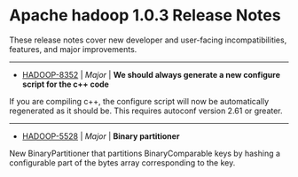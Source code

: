 
<!---
# Licensed to the Apache Software Foundation (ASF) under one
# or more contributor license agreements.  See the NOTICE file
# distributed with this work for additional information
# regarding copyright ownership.  The ASF licenses this file
# to you under the Apache License, Version 2.0 (the
# "License"); you may not use this file except in compliance
# with the License.  You may obtain a copy of the License at
#
#     http://www.apache.org/licenses/LICENSE-2.0
#
# Unless required by applicable law or agreed to in writing, software
# distributed under the License is distributed on an "AS IS" BASIS,
# WITHOUT WARRANTIES OR CONDITIONS OF ANY KIND, either express or implied.
# See the License for the specific language governing permissions and
# limitations under the License.
-->
# Apache hadoop  1.0.3 Release Notes

These release notes cover new developer and user-facing incompatibilities, features, and major improvements.


---

* [HADOOP-8352](https://issues.apache.org/jira/browse/HADOOP-8352) | *Major* | **We should always generate a new configure script for the c++ code**

If you are compiling c++, the configure script will now be automatically regenerated as it should be.
This requires autoconf version 2.61 or greater.


---

* [HADOOP-5528](https://issues.apache.org/jira/browse/HADOOP-5528) | *Major* | **Binary partitioner**

New BinaryPartitioner that partitions BinaryComparable keys by hashing a configurable part of the bytes array corresponding to the key.



